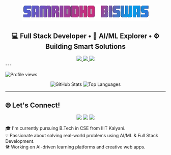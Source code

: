 <p align="center">
  <img src="https://github.com/SamriddhoBiswas/SamriddhoBiswas/blob/main/assets/name.gif?raw=true" alt="Samriddho Biswas" width="400"/>
</p>
<p align="center">
  <h2 align="center">💻 Full Stack Developer • 🤖 AI/ML Explorer • ⚙️ Building Smart Solutions</h2>
</p>

<div align="center">
  <a href="https://skillicons.dev">
    <img src="https://skillicons.dev/icons?i=python,c,cpp,java,html,css,js,ts,mysql" />
    <img src="https://skillicons.dev/icons?i=react,nextjs,tailwindcss,nodejs,express,flask,mongodb,postgresql" />
    <img src="https://skillicons.dev/icons?i=git,github,vercel,vscode,postman,vite,docker,latex,ai" />
  </a>
</div>
---

<p>
  <img src="https://komarev.com/ghpvc/?username=SamriddhoBiswas&style=flat-square&color=blue" alt="Profile views"/>
</p>


<p align="center">
  <img src="https://github-readme-stats.vercel.app/api?username=SamriddhoBiswas&show_icons=true&theme=tokyonight" alt="GitHub Stats"/>
  <img src="https://github-readme-stats.vercel.app/api/top-langs/?username=SamriddhoBiswas&layout=compact&theme=tokyonight" alt="Top Languages"/>
</p>

---

## 🌐 Let's Connect!

<p align="center">
  <a href="https://www.linkedin.com/in/your-linkedin"><img src="https://img.icons8.com/fluency/48/linkedin.png"/></a>
  <a href="mailto:your.email@example.com"><img src="https://img.icons8.com/fluency/48/gmail.png"/></a>
  <a href="https://your-portfolio.com"><img src="https://img.icons8.com/fluency/48/domain.png"/></a>
</p>



🎓 I'm currently pursuing B.Tech in CSE from IIIT Kalyani.  
💡 Passionate about solving real-world problems using AI/ML & Full Stack Development.  
🛠️ Working on AI-driven learning platforms and creative web apps.
